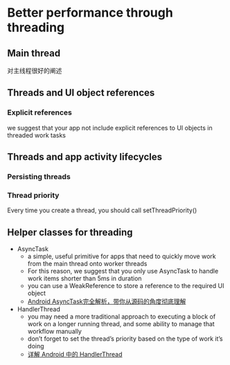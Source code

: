# Better performance through threading

## Main thread

对主线程很好的阐述

## Threads and UI object references

### Explicit references

we suggest that your app not include explicit references to UI objects in threaded work tasks

## Threads and app activity lifecycles

### Persisting threads

### Thread priority

Every time you create a thread, you should call setThreadPriority()

## Helper classes for threading

+ AsyncTask
  + a simple, useful primitive for apps that need to quickly move work from the main thread onto worker threads
  + For this reason, we suggest that you only use AsyncTask to handle work items shorter than 5ms in duration
  + you can use a WeakReference to store a reference to the required UI object
  + [Android AsyncTask完全解析，带你从源码的角度彻底理解](https://blog.csdn.net/guolin_blog/article/details/11711405)
+ HandlerThread
  + you may need a more traditional approach to executing a block of work on a longer running thread, and some ability to manage that workflow manually
  + don’t forget to set the thread’s priority based on the type of work it’s doing
  + [详解 Android 中的 HandlerThread](https://droidyue.com/blog/2015/11/08/make-use-of-handlerthread/)
